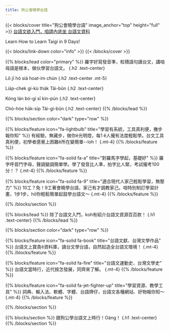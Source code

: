 ```yaml
---
title: 狗公會曉學台語
---
```


{{< blocks/cover title="狗公會曉學台語" image_anchor="top" height="full" >}}
<a class="btn btn-lg btn-primary me-3 mb-4" href="/kauchai/">
  台語文欲入門，咱請內底坐 <i class="fa-solid fa-door-open ms-2"></i>
</a>
<a class="btn btn-lg btn-secondary me-3 mb-4" href="/docs/">
  台語文資料 <i class="fa-solid fa-server ms-2" style="color:#333;"></i>
</a>
<p class="lead mt-5">Learn How to Learn Taigi in 9 Days!</p>
{{< blocks/link-down color="info" >}}
{{< /blocks/cover >}}

{{% blocks/lead color="primary" %}}
羅字好寫發音準，粒積語句讀台文，講咱母語是根本，做伙學習台語文。
{.h2 .text-center}

Lô jī hó siá hoat-im chún
{.h2 .text-center .mt-5}

Lia̍p-chek gí-kù tha̍k Tâi-bûn
{.h2 .text-center}

Kóng lán bó-gí sī kin-pún
{.h2 .text-center}

Chò-hóe ha̍k-si̍p Tâi-gí-bûn
{.h2 .text-center}
{{% /blocks/lead %}}

{{% blocks/section color="dark" type="row" %}}

{{% blocks/feature icon="fa-lightbulb" title="學習有系統，工具真利便，撇步報你知" %}}
有經驗，無藏步，做你ê光明燈，每1 ê人攏有法度輕鬆學。台文工具真利便，初學者感覺上困難ê所在變簡單--lo͘h！
{.mt-4}
{{% /blocks/feature %}}

{{% blocks/feature icon="fa-solid fa-a" title="對羅馬字學起，基礎好" %}}
羅字呼音鬥字母，聲調變調簡單學。學了發音比人準，拍字比人緊，考試攏考100分！？
{.mt-4}
{{% /blocks/feature %}}

{{% blocks/feature icon="fa-solid fa-9" title="適合現代人家己輕鬆學習，無壓力" %}}
10工？免！9工著會曉學台語，家己有才調教家己。咱特別制訂學習計畫，1步1步，hō͘你輕鬆簡單起鼓學台語文～
{.mt-4}
{{% /blocks/feature %}}

{{% /blocks/section %}}

{{% blocks/lead %}}
除了台語文入門，koh有紹介台語文資源百百款！
{.h1 .text-center}
{{% /blocks/lead %}}

{{% blocks/section color="dark" type="row" %}}

{{% blocks/feature icon="fa-solid fa-book" title="台語文獻、台灣文學作品" %}}
台語文上寶貴ê資料庫，讀台文學台語，自然起造全台語文環境！
{.mt-4}
{{% /blocks/feature %}}

{{% blocks/feature icon="fa-solid fa-fire" title="台語文運動史、台灣文學史" %}}
台語文當時行，近代按怎發展，同齊來了解。
{.mt-4}
{{% /blocks/feature %}}

{{% blocks/feature icon="fa-solid fa-jet-fighter-up" title="學習資源、教學工具" %}}
詞典、輸入法、軟體、字體、台語牌仔，台語文各種網站、好物報你知～
{.mt-4}
{{% /blocks/feature %}}

{{% /blocks/section %}}

{{% blocks/section %}}
跟狗公學台語文上時行！Oáng！
{.h1 .text-center}
{{% /blocks/section %}}
